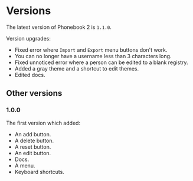 # Versions
The latest version of Phonebook 2 is `1.1.0`.

Version upgrades:
* Fixed error where `Import` and `Export` menu buttons don't work.
* You can no longer have a username less than 3 characters long.
* Fixed unnoticed error where a person can be edited to a blank registry.
* Added a gray theme and a shortcut to edit themes.
* Edited docs.

## Other versions
### 1.0.0
The first version which added:
* An add button.
* A delete button.
* A reset button.
* An edit button.
* Docs.
* A menu.
* Keyboard shortcuts.
